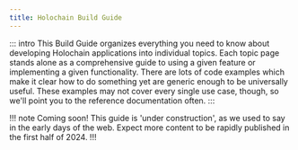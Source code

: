 ```yaml
---
title: Holochain Build Guide
---
```


::: intro
This Build Guide organizes everything you need to know about developing Holochain applications into individual topics. Each topic page stands alone as a comprehensive guide to using a given feature or implementing a given functionality. There are lots of code examples which make it clear how to do something yet are generic enough to be universally useful. These examples may not cover every single use case, though, so we'll point you to the reference documentation often.
:::

!!! note Coming soon!
This guide is 'under construction', as we used to say in the early days of the web. Expect more content to be rapidly published in the first half of 2024.
!!!